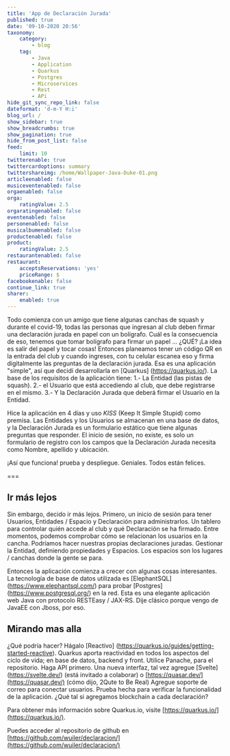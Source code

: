 ```yaml
---
title: 'App de Declaración Jurada'
published: true
date: '09-10-2020 20:56'
taxonomy:
    category:
        - blog
    tag:
        - Java
        - Application
        - Quarkus
        - Postgres
        - Microservices
        - Rest
        - APi
hide_git_sync_repo_link: false
dateformat: 'd-m-Y H:i'
blog_url: /
show_sidebar: true
show_breadcrumbs: true
show_pagination: true
hide_from_post_list: false
feed:
    limit: 10
twitterenable: true
twittercardoptions: summary
twittershareimg: /home/Wallpaper-Java-Duke-01.png
articleenabled: false
musiceventenabled: false
orgaenabled: false
orga:
    ratingValue: 2.5
orgaratingenabled: false
eventenabled: false
personenabled: false
musicalbumenabled: false
productenabled: false
product:
    ratingValue: 2.5
restaurantenabled: false
restaurant:
    acceptsReservations: 'yes'
    priceRange: $
facebookenable: false
continue_link: true
sharer:
    enabled: true
---
```


Todo comienza con un amigo que tiene algunas canchas de squash y durante el covid-19, todas las personas que ingresan al club deben firmar una declaración jurada en papel con un bolígrafo.
Cuál es la consecuencia de eso, tenemos que tomar bolígrafo para firmar un papel ... ¿QUÉ? ¡La idea es salir del papel y tocar cosas!
Entonces planeamos tener un código QR en la entrada del club y cuando ingreses, con tu celular escanea eso y firma digitalmente las preguntas de la declaración jurada.
Esa es una aplicación "simple", así que decidí desarrollarla en [Quarkus] (https://quarkus.io/).
La base de los requisitos de la aplicación tiene:
1.- La Entidad (las pistas de squash).
2.- el Usuario que está accediendo al club, que debe registrarse en el mismo.
3.- Y la Declaración Jurada que deberá firmar el Usuario en la Entidad.
  
Hice la aplicación en 4 días y uso _KISS_ (Keep It Simple Stupid) como premisa. Las Entidades y los Usuarios se almacenan en una base de datos, y la Declaración Jurada es un formulario estático que tiene algunas preguntas que responder. El inicio de sesión, no existe, es solo un formulario de registro con los campos que la Declaración Jurada necesita como Nombre, apellido y ubicación.

¡Así que funciona! prueba y despliegue. Geniales. Todos están felices.

===

## Ir más lejos
Sin embargo, decido ir más lejos.
Primero, un inicio de sesión para tener Usuarios, Entidades / Espacio y Declaración para administrarlos.
Un tablero para controlar quién accede al club y qué Declaración se ha firmado.
Entre momentos, podemos comprobar cómo se relacionan los usuarios en la cancha.
Podríamos hacer nuestras propias declaraciones juradas.
Gestionar la Entidad, definiendo propiedades y Espacios. Los espacios son los lugares / canchas donde la gente se para.

Entonces la aplicación comienza a crecer con algunas cosas interesantes.
La tecnología de base de datos utilizada es [ElephantSQL] (https://www.elephantsql.com/) para probar [Postgres] (https://www.postgresql.org/) en la red.
Esta es una elegante aplicación web Java con protocolo RESTEasy / JAX-RS. Dije clásico porque vengo de JavaEE con Jboss, por eso.

## Mirando mas alla
¿Qué podría hacer? Hágalo [Reactivo] (https://quarkus.io/guides/getting-started-reactive). Quarkus aporta reactividad en todos los aspectos del ciclo de vida; en base de datos, backend y front.
Utilice Panache, para el repositorio.
Haga API primero.
Una nueva interfaz, tal vez agregue [Svelte] (https://svelte.dev/) (está invitado a colaborar) o [https://quasar.dev/](https://quasar.dev/) (cómo dijo, 2Qute to Be Real)
Agregue soporte de correo para conectar usuarios.
Prueba hecha para verificar la funcionalidad de la aplicación.
¿Qué tal si agregamos blockchain a cada declaración?

Para obtener más información sobre Quarkus.io, visite [https://quarkus.io/](https://quarkus.io/).

Puedes acceder al repositorio de github en <i class = "fa fa-github fa-2x"> </i> [https://github.com/wuiler/declaracion/](https://github.com/wuiler/declaracion/)